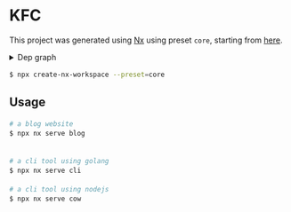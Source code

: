 # KFC

This project was generated using [Nx](https://nx.dev) using preset `core`, starting from [here](https://nx.dev/core-tutorial/01-create-blog).

<details>

<summary>Dep graph</summary>

![](./dep-graph.png)

</details>

```bash
$ npx create-nx-workspace --preset=core
```

## Usage

```bash
# a blog website
$ npx nx serve blog


# a cli tool using golang
$ npx nx serve cli

# a cli tool using nodejs
$ npx nx serve cow
```
